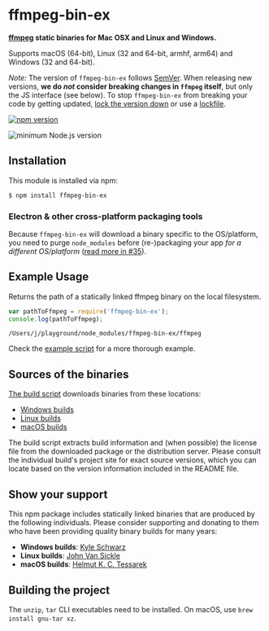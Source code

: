# ffmpeg-bin-ex

**[ffmpeg](https://ffmpeg.org) static binaries for Mac OSX and Linux and Windows.**

Supports macOS (64-bit), Linux (32 and 64-bit, armhf, arm64) and Windows (32 and 64-bit).

*Note:* The version of `ffmpeg-bin-ex` follows [SemVer](http://semver.org). When releasing new versions, **we do *not* consider breaking changes in `ffmpeg` itself**, but only the JS interface (see below). To stop `ffmpeg-bin-ex` from breaking your code by getting updated, [lock the version down](https://docs.npmjs.com/files/package.json#dependencies) or use a [lockfile](https://docs.npmjs.com/files/package-lock.json).

[![npm version](https://img.shields.io/npm/v/ffmpeg-bin-ex.svg)](https://www.npmjs.com/package/ffmpeg-bin-ex)

![minimum Node.js version](https://img.shields.io/node/v/ffmpeg-bin-ex.svg)

## Installation

This module is installed via npm:

``` bash
$ npm install ffmpeg-bin-ex
```

### Electron & other cross-platform packaging tools

Because `ffmpeg-bin-ex` will download a binary specific to the OS/platform, you need to purge `node_modules` before (re-)packaging your app *for a different OS/platform* ([read more in #35](https://github.com/eugeneware/ffmpeg-bin-ex/issues/35#issuecomment-630225392)).

## Example Usage

Returns the path of a statically linked ffmpeg binary on the local filesystem.

``` js
var pathToFfmpeg = require('ffmpeg-bin-ex');
console.log(pathToFfmpeg);
```

```
/Users/j/playground/node_modules/ffmpeg-bin-ex/ffmpeg
```

Check the [example script](example.js) for a more thorough example.

## Sources of the binaries

[The build script](build/index.sh) downloads binaries from these locations:

- [Windows builds](https://ffmpeg.zeranoe.com/builds/win64/static/)
- [Linux builds](https://johnvansickle.com/ffmpeg/)
- [macOS builds](https://evermeet.cx/pub/ffmpeg/)

The build script extracts build information and (when possible) the license file from the downloaded package or the distribution server. Please consult the individual build's project site for exact source versions, which you can locate based on the version information included in the README file.

## Show your support

This npm package includes statically linked binaries that are produced by the following individuals. Please consider supporting and donating to them who have been providing quality binary builds for many years:

- **Windows builds**: [Kyle Schwarz](https://ffmpeg.zeranoe.com/builds/)
- **Linux builds**: [John Van Sickle](https://www.johnvansickle.com/ffmpeg/)
- **macOS builds**: [Helmut K. C. Tessarek](https://evermeet.cx/ffmpeg/#donations)

## Building the project

The `unzip`, `tar` CLI executables need to be installed. On macOS, use `brew install gnu-tar xz`.
